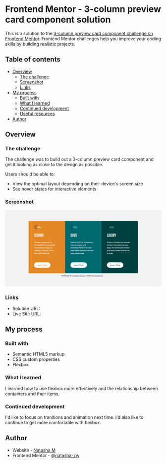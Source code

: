 # Frontend Mentor - 3-column preview card component solution

This is a solution to the [3-column preview card component challenge on Frontend Mentor](https://www.frontendmentor.io/challenges/3column-preview-card-component-pH92eAR2-). Frontend Mentor challenges help you improve your coding skills by building realistic projects. 

## Table of contents

- [Overview](#overview)
  - [The challenge](#the-challenge)
  - [Screenshot](#screenshot)
  - [Links](#links)
- [My process](#my-process)
  - [Built with](#built-with)
  - [What I learned](#what-i-learned)
  - [Continued development](#continued-development)
  - [Useful resources](#useful-resources)
- [Author](#author)


## Overview

### The challenge
The challenge was to build out a 3-column preview card component and get it looking as close to the design as possible.

Users should be able to:

- View the optimal layout depending on their device's screen size
- See hover states for interactive elements

### Screenshot


![](./frontend-mentor-3-column-card.png)

### Links

- Solution URL: [](https://www.frontendmentor.io/challenges/3column-preview-card-component-pH92eAR2-/hub/html-css-BgbxezdWI)
- Live Site URL: [](https://natasha-zw.github.io/3-column-preview-card-component-main/)

## My process

### Built with

- Semantic HTML5 markup
- CSS custom properties
- Flexbox

### What I learned

I learned how to use flexbox more effectively and the relationship between containers and their items. 


### Continued development

I'd like to focus on tranitions and animation next time. 
I'd also like to continue to get more  comfortable with flexbox.

## Author

- Website - [Natasha M](https://github.com/natasha-zw)
- Frontend Mentor - [@natasha-zw](https://www.frontendmentor.io/profile/natasha-zw)


